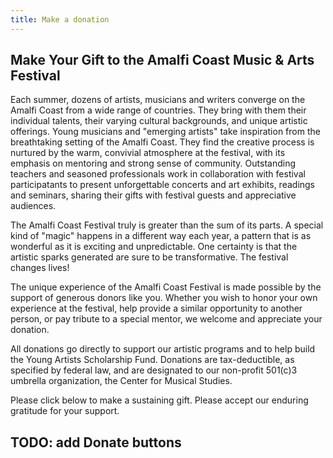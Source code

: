 ```yaml
---
title: Make a donation
---
```


## Make Your Gift to the Amalfi Coast Music & Arts Festival
Each summer, dozens of artists, musicians and writers converge on the Amalfi Coast from a wide range of countries. They bring with them their individual talents, their varying cultural backgrounds, and unique artistic offerings.  Young musicians and "emerging artists" take inspiration from the breathtaking setting of the Amalfi Coast. They find the creative process is nurtured by the warm, convivial atmosphere at the festival, with its emphasis on mentoring and strong sense of community.  Outstanding teachers and seasoned professionals work in collaboration with festival participatants to present unforgettable concerts and art exhibits, readings and seminars, sharing their gifts with festival guests and appreciative audiences. 
 
The Amalfi Coast Festival truly is greater than the sum of its parts. A special kind of "magic" happens in a different way each year, a pattern that is as wonderful as it is exciting and unpredictable.  One certainty is that the artistic sparks generated are sure to be transformative. The festival changes lives!
 
The unique experience of the Amalfi Coast Festival is made possible by the support of generous donors like you.  Whether you wish to honor your own experience at the festival, help provide a similar opportunity to another person, or pay tribute to a special mentor,  we welcome and appreciate your donation. 
 
All donations go directly to support our artistic programs and to help build the Young Artists Scholarship Fund. Donations are tax-deductible, as specified by federal law, and are designated to our non-profit 501(c)3 umbrella organization, the Center for Musical Studies.
 
Please click below to make a sustaining gift. Please accept our enduring gratitude for your support.

## TODO: add Donate buttons
